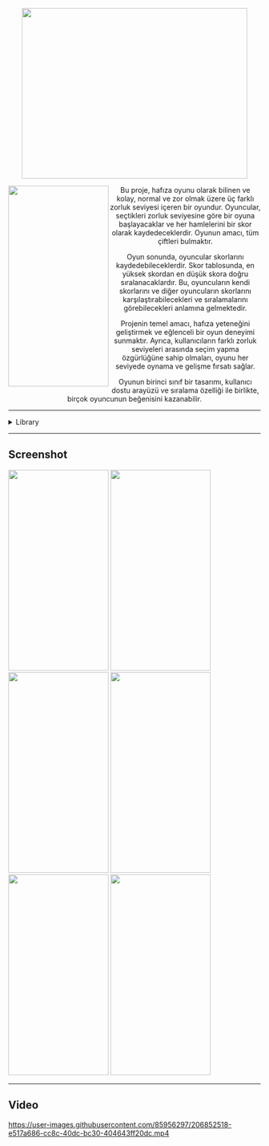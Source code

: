 
<p align="center" >
<img width="450" height="340" src="https://user-images.githubusercontent.com/85956297/204238460-fa09ee72-95d4-4fe2-b43e-956cf1bde612.png">
</p>

<div>
<img width="200" height="400"  align="left" src="https://user-images.githubusercontent.com/85956297/219853369-bc0ba4d0-68ab-45ef-b34b-8b2f4b524a19.gif">
<div align="center">
Bu proje, hafıza oyunu olarak bilinen ve kolay, normal ve zor olmak üzere üç farklı zorluk seviyesi içeren bir oyundur. Oyuncular, seçtikleri zorluk seviyesine göre bir oyuna başlayacaklar ve her hamlelerini bir skor olarak kaydedeceklerdir. Oyunun amacı, tüm çiftleri bulmaktır.

Oyun sonunda, oyuncular skorlarını kaydedebileceklerdir. Skor tablosunda, en yüksek skordan en düşük skora doğru sıralanacaklardır. Bu, oyuncuların kendi skorlarını ve diğer oyuncuların skorlarını karşılaştırabilecekleri ve sıralamalarını görebilecekleri anlamına gelmektedir.

Projenin temel amacı, hafıza yeteneğini geliştirmek ve eğlenceli bir oyun deneyimi sunmaktır. Ayrıca, kullanıcıların farklı zorluk seviyeleri arasında seçim yapma özgürlüğüne sahip olmaları, oyunu her seviyede oynama ve gelişme fırsatı sağlar.

Oyunun birinci sınıf bir tasarımı, kullanıcı dostu arayüzü ve sıralama özelliği ile birlikte, birçok oyuncunun beğenisini kazanabilir.
</div>
</div>

---

<details>
<summary>Library</summary>

- React Native Firebase
- @react-native-firebase/firestore
- react-navigation
- @react-navigation/native-stack
- formik
- yup
- react-native-linear-gradient
- react-native-vector-icons

</details>

---

## Screenshot

<p>
  <img width="200" height="400" src="https://user-images.githubusercontent.com/85956297/204236835-b1275c7d-38b3-46ac-9984-475ae2c7de3a.png">
  <img width="200" height="400" src="https://user-images.githubusercontent.com/85956297/204236880-d73e3caf-ff3b-4641-9cc8-7f96f5bf08b4.png">
  <img width="200" height="400" src="https://user-images.githubusercontent.com/85956297/204236908-8e2f9318-c0fa-4285-98ad-6dd6d0750bbb.png">
  <img width="200" height="400" src="https://user-images.githubusercontent.com/85956297/204236947-dcd13692-d49c-4a88-86f2-5224b37f0eea.png">
  <img width="200" height="400" src="https://user-images.githubusercontent.com/85956297/204237002-fb614179-4dcc-4ad2-ab94-e49e71336190.png"> 
  <img width="200" height="400" src="https://user-images.githubusercontent.com/85956297/206852500-c8ea0b41-64ee-4aa3-a803-bca4cddf38a5.png">
</p>

---

## Video 

https://user-images.githubusercontent.com/85956297/206852518-e517a686-cc8c-40dc-bc30-404643ff20dc.mp4
